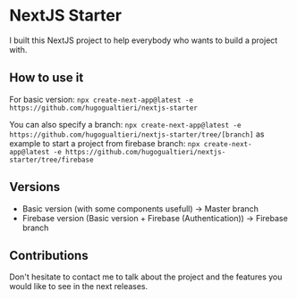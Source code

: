 # NextJS Starter

I built this NextJS project to help everybody who wants to build a project with.

## How to use it

For basic version: `npx create-next-app@latest -e https://github.com/hugogualtieri/nextjs-starter`

You can also specify a branch: `npx create-next-app@latest -e https://github.com/hugogualtieri/nextjs-starter/tree/[branch]` as example to start a project from firebase branch: `npx create-next-app@latest -e https://github.com/hugogualtieri/nextjs-starter/tree/firebase`

## Versions

- Basic version (with some components usefull) -> Master branch
- Firebase version (Basic version + Firebase (Authentication)) -> Firebase branch

## Contributions

Don't hesitate to contact me to talk about the project and the features you would like to see in the next releases.
